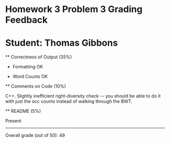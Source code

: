 # Homework 3 Problem 3 Grading Feedback

# Student: Thomas Gibbons


** Correctness of Output (35%)

* Formatting
OK

* Word Counts
OK

** Comments on Code (10%)

C++. Slightly inefficient right-diversity check -- you should be able to do it with just
the occ counts instead of walking through the BWT.

** README (5%)

Present

----------

Overall grade (out of 50): 49

